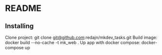 # README

## Installing

Clone project:
    git clone git@github.com:redajn/mkdev_tasks.git
Build image:
    docker build --no-cache -t mk_web .
Up app with docker compose:
    docker-compose up

